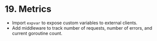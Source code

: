 # 19. Metrics

- Import `expvar` to expose custom variables to external clients.
- Add middleware to track number of requests, number of errors, and current goroutine count.

